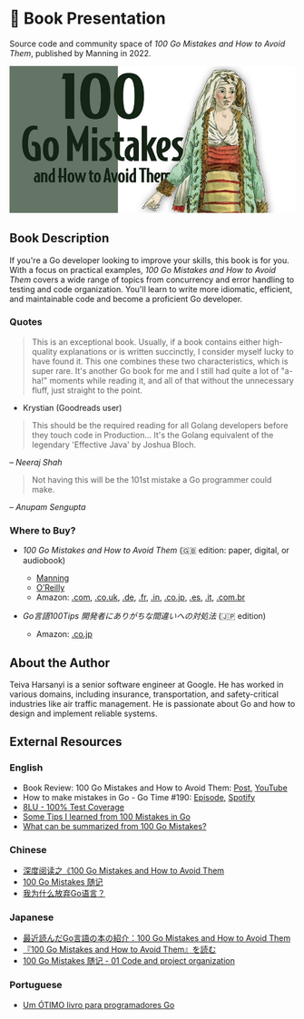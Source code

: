 # 📖 Book Presentation

Source code and community space of _100 Go Mistakes and How to Avoid Them_, published by Manning in 2022.

![](cover.png)

## Book Description

If you're a Go developer looking to improve your skills, this book is for you. With a focus on practical examples, _100 Go Mistakes and How to Avoid Them_ covers a wide range of topics from concurrency and error handling to testing and code organization. You'll learn to write more idiomatic, efficient, and maintainable code and become a proficient Go developer.

### Quotes

> This is an exceptional book. Usually, if a book contains either high-quality explanations or is written succinctly, I consider myself lucky to have found it. This one combines these two characteristics, which is super rare. It's another Go book for me and I still had quite a lot of "a-ha!" moments while reading it, and all of that without the unnecessary fluff, just straight to the point.

- Krystian (Goodreads user)

> This should be the required reading for all Golang developers before they touch code in Production... It's the Golang equivalent of the legendary 'Effective Java' by Joshua Bloch.

– _Neeraj Shah_

> Not having this will be the 101st mistake a Go programmer could make.

– _Anupam Sengupta_

### Where to Buy?

* _100 Go Mistakes and How to Avoid Them_ (🇬🇧 edition: paper, digital, or audiobook)
	* [Manning](https://www.manning.com/books/100-go-mistakes-and-how-to-avoid-them)
	* [O’Reilly](https://www.oreilly.com/library/view/100-go-mistakes/9781617299599/)
	* Amazon: [.com](https://www.amazon.com/dp/1617299596), [.co.uk](https://www.amazon.co.uk/dp/B0BBSNJR6B), [.de](https://www.amazon.de/dp/B0BBHQD8BQ), [.fr](https://www.amazon.fr/100-Mistakes-How-Avoid-Them/dp/1617299596), [.in](https://www.amazon.in/dp/B0BBHQD8BQ), [.co.jp](https://www.amazon.co.jp/dp/B0BBHQD8BQ), [.es](https://www.amazon.es/dp/B0BBHQD8BQ), [.it](https://www.amazon.it/dp/B0BBHQD8BQ), [.com.br](https://www.amazon.com.br/dp/B0BBHQD8BQ)

* _Go言語100Tips 開発者にありがちな間違いへの対処法_ (🇯🇵 edition)
	* Amazon: [.co.jp](https://www.amazon.co.jp/exec/obidos/ASIN/4295017531/)

## About the Author

Teiva Harsanyi is a senior software engineer at Google. He has worked in various domains, including insurance, transportation, and safety-critical industries like air traffic management. He is passionate about Go and how to design and implement reliable systems.

## External Resources

### English

* Book Review: 100 Go Mistakes and How to Avoid Them: [Post](https://boldlygo.tech/posts/2023-08-09-review-100-go-mistakes/), [YouTube](https://www.youtube.com/watch?v=tcRYU9g5wtw)
* How to make mistakes in Go - Go Time #190: [Episode](https://changelog.com/gotime/190), [Spotify](https://open.spotify.com/episode/0K1DImrxHCy6E7zVY4AxMZ?si=akroInsPQ1mM5B5V2tHLUw&dl_branch=1)
* [8LU - 100% Test Coverage](https://youtu.be/V3FBDav6wgQ?t=1210)
* [Some Tips I learned from 100 Mistakes in Go](https://raygervais.dev/articles/2023/04/100_mistakes_in_go/)
* [What can be summarized from 100 Go Mistakes?](https://www.sobyte.net/post/2023-05/summarized-from-100-go-mistakes/)

### Chinese

* [深度阅读之《100 Go Mistakes and How to Avoid Them](https://qcrao.com/post/100-go-mistakes-reading-notes/)
* [100 Go Mistakes 随记](https://zhuanlan.zhihu.com/p/592602656)
* [我为什么放弃Go语言？](https://juejin.cn/post/7241452578125824061)

### Japanese

* [最近読んだGo言語の本の紹介：100 Go Mistakes and How to Avoid Them](https://qiita.com/kentaro_suzuki/items/c9c31dc81217f237433c)
* [『100 Go Mistakes and How to Avoid Them』を読む](https://zenn.dev/yukibobier/books/066f07c8a59fa0)
* [100 Go Mistakes 随记 - 01 Code and project organization](https://zhuanlan.zhihu.com/p/592602656)

### Portuguese

* [Um ÓTIMO livro para programadores Go](https://www.youtube.com/watch?v=34XShL_jWD4)
